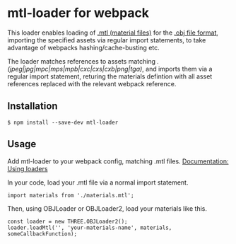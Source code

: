 # mtl-loader for webpack

This loader enables loading of [.mtl (material files)](https://en.wikipedia.org/wiki/Wavefront_.obj_file#Material_template_library) for the [.obj file format](https://en.wikipedia.org/wiki/Wavefront_.obj_file), importing the specified assets via regular import statements, to take advantage of webpacks hashing/cache-busting etc.

The loader matches references to assets matching *.(jpeg|jpg|mpc|mps|mpb|cxc|cxs|cxb|png|tga)*, and imports them via a regular import statement, returing the materials defintion with all asset references replaced with the relevant webpack reference.

## Installation

```
$ npm install --save-dev mtl-loader
```

## Usage

Add mtl-loader to your webpack config, matching .mtl files.
[Documentation: Using loaders](https://webpack.js.org/concepts/#loaders)

In your code, load your .mtl file via a normal import statement.

```
import materials from './materials.mtl';
```

Then, using OBJLoader or OBJLoader2, load your materials like this.

```
const loader = new THREE.OBJLoader2();
loader.loadMtl('', 'your-materials-name', materials, someCallbackFunction);
```

